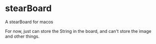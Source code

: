 # stearBoard
A stearBoard for macos

For now, just can store the String in the board, and can't store the image and other things.